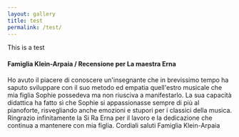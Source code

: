 ```yaml
---
layout: gallery
title: test
permalink: /test/
---
```


This is a test



#### Famiglia Klein-Arpaia / Recensione per La maestra Erna
Ho avuto il piacere di conoscere un'insegnante che in brevissimo tempo ha saputo sviluppare con il suo metodo ed empatia quell'estro musicale che mia figlia Sophie possedeva ma non riusciva a manifestarlo.
La sua capacità didattica ha fatto sì che Sophie si appassionasse sempre di più al pianoforte, risvegliando  anche emozioni e stupori per  i classici della musica. Ringrazio infinitamente la Si Ra Erna per il lavoro e la dedicazione che continua a mantenere con mia figlia.
Cordiali saluti
Famiglia Klein-Arpaia
